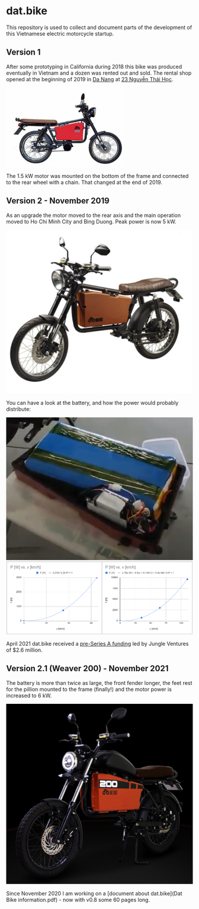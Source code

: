 # dat.bike

This repository is used to collect and document parts of the development of this Vietnamese electric motorcycle startup.

## Version 1

After some prototyping in California during 2018 this bike was produced eventually in Vietnam and a dozen was rented out and sold. The rental shop opened at the beginning of 2019 in [Da Nang](https://youtu.be/OHJpOSwf7EA) at [23 Nguyễn Thái Học](https://goo.gl/maps/p3gNxgxKgGf4U6ET7). 

![Dat Bike 1](datbike1.jpg)

The 1.5 kW motor was mounted on the bottom of the frame and connected to the rear wheel with a chain. That changed at the end of 2019.

## Version 2 - November 2019

As an upgrade the motor moved to the rear axis and the main operation moved to Ho Chi Minh City and Bing Duong. Peak power is now 5 kW.

![Dat Bike 2](datbike2.jpg)

You can have a look at the battery, and how the power would probably distribute:

![battery](battery.jpg) ![power](power.png)

April 2021 dat.bike received a [pre-Series A funding](https://techcrunch.com/2021/04/12/vietnamese-electric-motorbike-startup-dat-bike-raises-2-6m-led-by-jungle-ventures/) led by Jungle Ventures of $2.6 million.

## Version 2.1 (Weaver 200) - November 2021

The battery is more than twice as large, the front fender longer, the feet rest for the pillion mounted to the frame (finally!) and the motor power is increased to 6 kW.

![dat.bike 2021 Weaver 200](datbike3.jpg)

Since November 2020 I am working on a [document about dat.bike](Dat Bike information.pdf) - now with v0.8 some 60 pages long.
